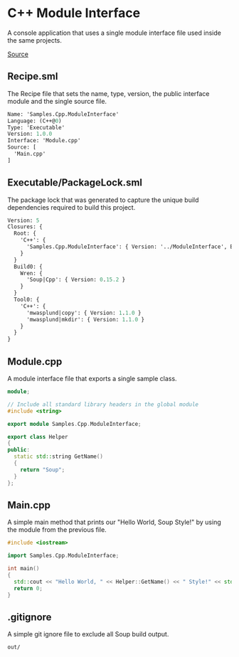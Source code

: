 # C++ Module Interface
A console application that uses a single module interface file used inside the same projects.

[Source](https://github.com/soup-build/soup/tree/main/samples/cpp/module-interface)

## Recipe.sml
The Recipe file that sets the name, type, version, the public interface module and the single source file.
```sml
Name: 'Samples.Cpp.ModuleInterface'
Language: (C++@0)
Type: 'Executable'
Version: 1.0.0
Interface: 'Module.cpp'
Source: [
  'Main.cpp'
]
```

## Executable/PackageLock.sml
The package lock that was generated to capture the unique build dependencies required to build this project.
```sml
Version: 5
Closures: {
  Root: {
    'C++': {
      'Samples.Cpp.ModuleInterface': { Version: '../ModuleInterface', Build: 'Build0', Tool: 'Tool0' }
    }
  }
  Build0: {
    Wren: {
      'Soup|Cpp': { Version: 0.15.2 }
    }
  }
  Tool0: {
    'C++': {
      'mwasplund|copy': { Version: 1.1.0 }
      'mwasplund|mkdir': { Version: 1.1.0 }
    }
  }
}
```

## Module.cpp
A module interface file that exports a single sample class.
```cpp
module;

// Include all standard library headers in the global module
#include <string>

export module Samples.Cpp.ModuleInterface;

export class Helper
{
public:
  static std::string GetName()
  {
    return "Soup";
  }
};
```

## Main.cpp
A simple main method that prints our "Hello World, Soup Style!" by using the module from the previous file.
```cpp
#include <iostream>

import Samples.Cpp.ModuleInterface;

int main()
{
  std::cout << "Hello World, " << Helper::GetName() << " Style!" << std::endl;
  return 0;
}
```

## .gitignore
A simple git ignore file to exclude all Soup build output.
```
out/
```